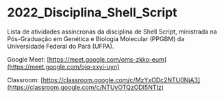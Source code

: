 # 2022_Disciplina_Shell_Script
Lista de atividades assíncronas da disciplina de Shell Script, ministrada na Pós-Graduação em Genética e Biologia Molecular (PPGBM) da Universidade Federal do Pará (UFPA).

Google Meet: [https://meet.google.com/oms-zkko-eum](https://meet.google.com/ojq-xxyi-uyn)

Classroom: [https://classroom.google.com/c/MzYxODc2NTU0NjA3](https://classroom.google.com/c/NTUyOTQzODI5NTIz)
